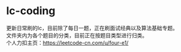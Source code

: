 # lc-coding
更新日常刷的lc，目前除了每日一题，正在刷面试经典以及算法基础专题。<br/>
文件夹内为各个题目的分类，目前正在按题目类型进行归类。<br/>
个人力扣主页：https://leetcode-cn.com/u/four-e1/
